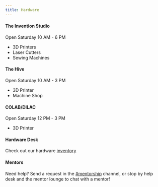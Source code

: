 ```yaml
---
title: Hardware
---
```

#### **The Invention Studio**
Open Saturday 10 AM - 6 PM
* 3D Printers
* Laser Cutters
* Sewing Machines

#### **The Hive**
Open Saturday 10 AM - 3 PM
* 3D Printer
* Machine Shop

#### **COLAB/DILAC**
Open Saturday 12 PM - 3 PM
* 3D Printer

#### **Hardware Desk**
Check out our hardware [inventory](https://docs.google.com/spreadsheets/d/1I43mYOnlPTpylaBq6CcQg6p28pK8qLvH3879gxv5Y18/edit?usp=sharing)

#### **Mentors**
Need help? Send a request in the [#mentorship](https://horizons-2019.slack.com/messages/CHMG8AKRB/) channel, or stop by help desk and the mentor lounge to chat with a mentor!
